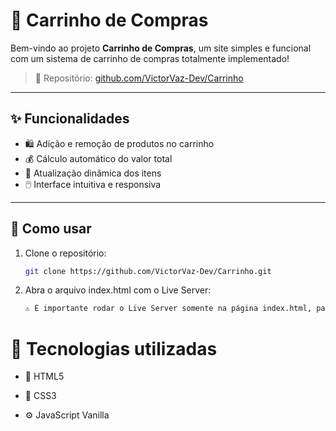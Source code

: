 # 🛒 Carrinho de Compras

Bem-vindo ao projeto **Carrinho de Compras**, um site simples e funcional com um sistema de carrinho de compras totalmente implementado!  

> 🔗 Repositório: [github.com/VictorVaz-Dev/Carrinho](https://github.com/VictorVaz-Dev/Carrinho)

---

## ✨ Funcionalidades

- 🛍️ Adição e remoção de produtos no carrinho  
- 💰 Cálculo automático do valor total  
- 🔄 Atualização dinâmica dos itens  
- 🖱️ Interface intuitiva e responsiva  

---

## 🚀 Como usar

1. Clone o repositório:
   ```bash
   git clone https://github.com/VictorVaz-Dev/Carrinho.git
   
2. Abra o arquivo index.html com o Live Server:
   ```bash
   ⚠️ É importante rodar o Live Server somente na página index.html, para que todos os recursos funcionem corretamente.

# 🧰 Tecnologias utilizadas

- 🧱 HTML5

- 🎨 CSS3

- ⚙️ JavaScript Vanilla


